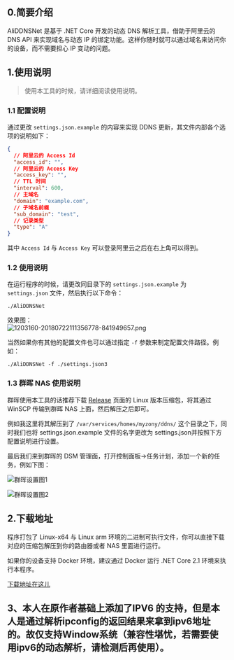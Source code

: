## 0.简要介绍

AliDDNSNet 是基于 .NET Core 开发的动态 DNS 解析工具，借助于阿里云的 DNS API 来实现域名与动态 IP 的绑定功能。这样你随时就可以通过域名来访问你的设备，而不需要担心 IP 变动的问题。

## 1.使用说明

> 使用本工具的时候，请详细阅读使用说明。

### 1.1 配置说明

通过更改 ```settings.json.example``` 的内容来实现 DDNS 更新，其文件内部各个选项的说明如下：

```json
{
  // 阿里云的 Access Id
  "access_id": "",
  // 阿里云的 Access Key
  "access_key": "",
  // TTL 时间
  "interval": 600,
  // 主域名
  "domain": "example.com",
  // 子域名前缀
  "sub_domain": "test",
  // 记录类型
  "type": "A"
}
```

其中 ```Access Id``` 与 ```Access Key``` 可以登录阿里云之后在右上角可以得到。

### 1.2 使用说明

在运行程序的时候，请更改同目录下的 ```settings.json.example``` 为 ```settings.json``` 文件，然后执行以下命令：

```shell
./AliDDNSNet
```

效果图：  
![1203160-20180722111356778-841949657.png](https://i.loli.net/2018/07/24/5b56ab6161f80.png)

当然如果你有其他的配置文件也可以通过指定 ```-f``` 参数来制定配置文件路径。例如：

```shell
./AliDDNSNet -f ./settings.json3
```

### 1.3 群晖 NAS 使用说明

群晖使用本工具的话推荐下载 [Release](https://github.com/GameBelial/AliDDNSNet/releases) 页面的 Linux 版本压缩包，将其通过 WinSCP 传输到群晖 NAS 上面，然后解压之后即可。

例如我这里将其解压到了 ```/var/services/homes/myzony/ddns/``` 这个目录之下，同时我们也将 settings.json.example 文件的名字更改为 settings.json并按照下方配置说明进行设置。

最后我们来到群晖的 DSM 管理面，打开控制面板->任务计划，添加一个新的任务，例如下图：

![群晖设置图1](https://user-images.githubusercontent.com/3907132/43116947-dd3a4308-8f3c-11e8-892f-be7b97e4158c.png)

![群晖设置图2](https://user-images.githubusercontent.com/3907132/43116948-dd987586-8f3c-11e8-815a-d575128d9f70.png)

## 2.下载地址

程序打包了 Linux-x64 与 Linux arm 环境的二进制可执行文件，你可以直接下载对应的压缩包解压到你的路由器或者 NAS 里面进行运行。

如果你的设备支持 Docker 环境，建议通过 Docker 运行 .NET Core 2.1 环境来执行本程序。

[下载地址在这儿](https://github.com/GameBelial/AliDDNSNet/releases)

## 3、本人在原作者基础上添加了IPV6 的支持，但是本人是通过解析ipconfig的返回结果来拿到ipv6地址的。故仅支持Window系统（兼容性堪忧，若需要使用ipv6的动态解析，请检测后再使用）。
